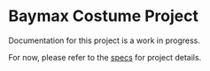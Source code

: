 # Baymax Costume Project
Documentation for this project is a work in progress.

For now, please refer to the [specs](specs.yaml) for project details.
